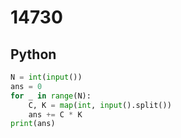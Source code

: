 # 14730

## Python

```python
N = int(input())
ans = 0
for _ in range(N):
    C, K = map(int, input().split())
    ans += C * K
print(ans)

```
